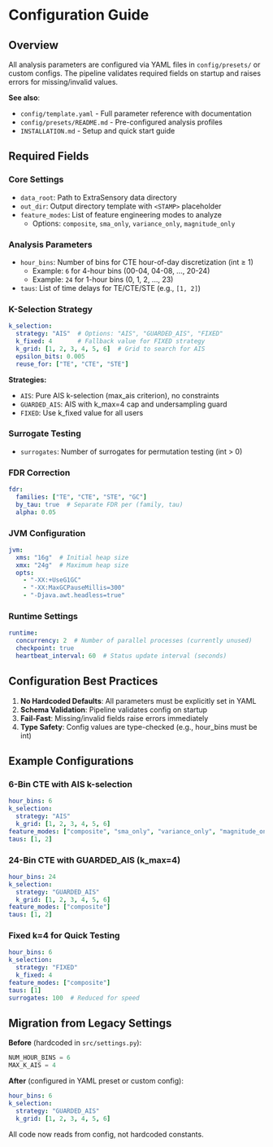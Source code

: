 # Configuration Guide

## Overview
All analysis parameters are configured via YAML files in `config/presets/` or custom configs. The pipeline validates required fields on startup and raises errors for missing/invalid values.

**See also**:
- `config/template.yaml` - Full parameter reference with documentation
- `config/presets/README.md` - Pre-configured analysis profiles
- `INSTALLATION.md` - Setup and quick start guide

## Required Fields

### Core Settings
- `data_root`: Path to ExtraSensory data directory
- `out_dir`: Output directory template with `<STAMP>` placeholder
- `feature_modes`: List of feature engineering modes to analyze
  - Options: `composite`, `sma_only`, `variance_only`, `magnitude_only`

### Analysis Parameters
- `hour_bins`: Number of bins for CTE hour-of-day discretization (int ≥ 1)
  - Example: `6` for 4-hour bins (00-04, 04-08, ..., 20-24)
  - Example: `24` for 1-hour bins (0, 1, 2, ..., 23)
- `taus`: List of time delays for TE/CTE/STE (e.g., `[1, 2]`)

### K-Selection Strategy
```yaml
k_selection:
  strategy: "AIS"  # Options: "AIS", "GUARDED_AIS", "FIXED"
  k_fixed: 4       # Fallback value for FIXED strategy
  k_grid: [1, 2, 3, 4, 5, 6]  # Grid to search for AIS
  epsilon_bits: 0.005
  reuse_for: ["TE", "CTE", "STE"]
```

**Strategies:**
- `AIS`: Pure AIS k-selection (max_ais criterion), no constraints
- `GUARDED_AIS`: AIS with k_max=4 cap and undersampling guard
- `FIXED`: Use k_fixed value for all users

### Surrogate Testing
- `surrogates`: Number of surrogates for permutation testing (int > 0)

### FDR Correction
```yaml
fdr:
  families: ["TE", "CTE", "STE", "GC"]
  by_tau: true  # Separate FDR per (family, tau)
  alpha: 0.05
```

### JVM Configuration
```yaml
jvm:
  xms: "16g"  # Initial heap size
  xmx: "24g"  # Maximum heap size
  opts:
    - "-XX:+UseG1GC"
    - "-XX:MaxGCPauseMillis=300"
    - "-Djava.awt.headless=true"
```

### Runtime Settings
```yaml
runtime:
  concurrency: 2  # Number of parallel processes (currently unused)
  checkpoint: true
  heartbeat_interval: 60  # Status update interval (seconds)
```

## Configuration Best Practices

1. **No Hardcoded Defaults**: All parameters must be explicitly set in YAML
2. **Schema Validation**: Pipeline validates config on startup
3. **Fail-Fast**: Missing/invalid fields raise errors immediately
4. **Type Safety**: Config values are type-checked (e.g., hour_bins must be int)

## Example Configurations

### 6-Bin CTE with AIS k-selection
```yaml
hour_bins: 6
k_selection:
  strategy: "AIS"
  k_grid: [1, 2, 3, 4, 5, 6]
feature_modes: ["composite", "sma_only", "variance_only", "magnitude_only"]
taus: [1, 2]
```

### 24-Bin CTE with GUARDED_AIS (k_max=4)
```yaml
hour_bins: 24
k_selection:
  strategy: "GUARDED_AIS"
  k_grid: [1, 2, 3, 4, 5, 6]
feature_modes: ["composite"]
taus: [1, 2]
```

### Fixed k=4 for Quick Testing
```yaml
hour_bins: 6
k_selection:
  strategy: "FIXED"
  k_fixed: 4
feature_modes: ["composite"]
taus: [1]
surrogates: 100  # Reduced for speed
```

## Migration from Legacy Settings

**Before** (hardcoded in `src/settings.py`):
```python
NUM_HOUR_BINS = 6
MAX_K_AIS = 4
```

**After** (configured in YAML preset or custom config):
```yaml
hour_bins: 6
k_selection:
  strategy: "GUARDED_AIS"
  k_grid: [1, 2, 3, 4, 5, 6]
```

All code now reads from config, not hardcoded constants.
